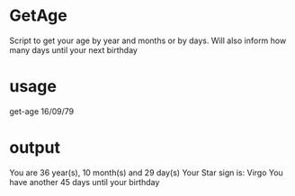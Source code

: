 # GetAge
Script to get your age by year and months or by days. Will also inform how many days until your next birthday

# usage
get-age 16/09/79

# output
You are 36 year(s), 10 month(s) and 29 day(s)
Your Star sign is: Virgo
You have another 45 days until your birthday
